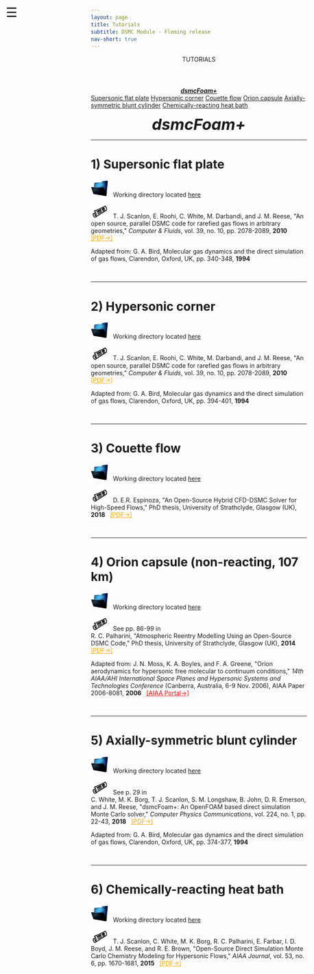 ```yaml
---
layout: page
title: Tutorials
subtitle: DSMC Module - Fleming release
nav-short: true
---
```


<div id="mySidenav" class="sidenav">
  <a href="javascript:void(0)" class="closebtn" onclick="closeNav()"><i class='fa fa-times'></i></a>
  <header>TUTORIALS</header>
  <a href="https://hystrath.github.io/tutos-dsmcfoam"><center><b><i>dsmcFoam+</i></b></center></a>
  <a href="https://hystrath.github.io/tutos-dsmcfoam/#1-supersonic-flat-plate">Supersonic flat plate</a>
  <a href="https://hystrath.github.io/tutos-dsmcfoam/#2-hypersonic-corner">Hypersonic corner</a>
  <a href="https://hystrath.github.io/tutos-dsmcfoam/#3-couette-flow">Couette flow</a>
  <a href="https://hystrath.github.io/tutos-dsmcfoam/#4-orion-capsule-non-reacting-107-km">Orion capsule</a>
  <a href="https://hystrath.github.io/tutos-dsmcfoam/#5-axially-symmetric-blunt-cylinder">Axially-symmetric blunt cylinder</a>
  <a href="https://hystrath.github.io/tutos-dsmcfoam/#6-chemically-reacting-heat-bath">Chemically-reacting heat bath</a>
</div>

<span style="position: fixed;font-size:30px;cursor:pointer; margin:0px; top:60px;left:30px;" onclick="reopenNav()">&#9776;</span>

<script>
function openNav() {
  document.getElementById("mySidenav").style.width = "210px";
  document.getElementById("mySidenav").style.transition = "0s";
}

function closeNav() {
  document.getElementById("mySidenav").style.width = "0px";
  localStorage.removeItem('show_sidenav');
}

function reopenNav() {
  document.getElementById("mySidenav").style.width = "210px";
  document.getElementById("mySidenav").style.transition = "0.5s";
  localStorage.setItem("show_sidenav", true);
}

if (localStorage.getItem("show_sidenav")) openNav()
</script>
  
<p align="center">
  <span style="font-size:36px"><i><strong>dsmcFoam+</strong></i></span>
</p>

---  

# 1) Supersonic flat plate

<p align="center">

</p>

<p><img src="/docs/img/working_folder.png" width="40"> &nbsp; Working directory located <a href="https://github.com/hystrath/hyStrath/tree/master/run/hyStrath/dsmcFoam%2B/supersonicFlatPlate"> here</a></p>

<p><img src="/docs/img/publis.png" width="40"> &nbsp; T. J. Scanlon, E. Roohi, C. White, M. Darbandi, and J. M. Reese, "An open source, parallel DSMC code for rarefied gas flows in arbitrary geometries," <i>Computer & Fluids</i>, vol. 39, no. 10, pp. 2078-2089, <b>2010</b> &nbsp; <a href="https://www.research.ed.ac.uk/portal/files/17079048/ScanlonEtAlCandF2010.pdf" target="_blank" style="color:orange"> [PDF→]</a></p>

<p>Adapted from: G. A. Bird, Molecular gas dynamics and the direct simulation of gas flows, Clarendon, Oxford, UK, pp. 340-348, <b>1994</b></p>

<br>

---  

# 2) Hypersonic corner

<p align="center">

</p>

<p><img src="/docs/img/working_folder.png" width="40"> &nbsp; Working directory located <a href="https://github.com/hystrath/hyStrath/tree/master/run/hyStrath/dsmcFoam%2B/hypersonicCorner"> here</a></p>

<p><img src="/docs/img/publis.png" width="40"> &nbsp; T. J. Scanlon, E. Roohi, C. White, M. Darbandi, and J. M. Reese, "An open source, parallel DSMC code for rarefied gas flows in arbitrary geometries," <i>Computer & Fluids</i>, vol. 39, no. 10, pp. 2078-2089, <b>2010</b> &nbsp; <a href="https://www.research.ed.ac.uk/portal/files/17079048/ScanlonEtAlCandF2010.pdf" target="_blank" style="color:orange"> [PDF→]</a></p>

<p>Adapted from: G. A. Bird, Molecular gas dynamics and the direct simulation of gas flows, Clarendon, Oxford, UK, pp. 394-401, <b>1994</b></p>

<br>

---  

# 3) Couette flow

<p align="center">

</p>

<p><img src="/docs/img/working_folder.png" width="40"> &nbsp; Working directory located <a href="https://github.com/hystrath/hyStrath/tree/master/run/hyStrath/dsmcFoam%2B/couette_N2-O2"> here</a></p>

<p><img src="/docs/img/publis.png" width="40"> &nbsp; D. E.R. Espinoza, "An Open-Source Hybrid CFD-DSMC Solver for High-Speed Flows," PhD thesis, University of Strathclyde, Glasgow (UK), <b>2018</b> &nbsp; <a href="https://github.com/hystrath/hyStrath/blob/master/doc/PhDthesis-danielespinoza.pdf" target="_blank" style="color:orange"> [PDF→]</a></p>

<br>

---  

# 4) Orion capsule (non-reacting, 107 km)

<p align="center">

</p>

<p><img src="/docs/img/working_folder.png" width="40"> &nbsp; Working directory located <a href="https://github.com/hystrath/hyStrath/tree/master/run/hyStrath/dsmcFoam%2B/orion107kmNR"> here</a></p>

<p><img src="/docs/img/publis.png" width="40"> &nbsp; See pp. 86-99 in <br> R. C. Palharini, "Atmospheric Reentry Modelling Using an Open-Source DSMC Code," PhD thesis, University of Strathclyde, Glasgow (UK), <b>2014</b> &nbsp; <a href="https://github.com/hystrath/hyStrath/blob/master/doc/PhDthesis-rodrigopalharini.pdf" target="_blank" style="color:orange"> [PDF→]</a></p>

<p>Adapted from: J. N. Moss, K. A. Boyles, and F. A. Greene, "Orion aerodynamics for hypersonic free molecular to continuum conditions," <i>14th AIAA/AHI International Space Planes and Hypersonic Systems and Technologies Conference</i> (Canberra, Australia, 6-9 Nov. 2006), AIAA Paper 2006-8081, <b>2006</b> &nbsp; <a href="https://arc.aiaa.org/doi/10.2514/6.2006-8081" target="_blank" style="color:red"> [AIAA Portal→]</a></p>

<br>

---  

# 5) Axially-symmetric blunt cylinder

<p align="center">
<!--Radial Weighting Factor-->
</p>

<p><img src="/docs/img/working_folder.png" width="40"> &nbsp; Working directory located <a href="https://github.com/hystrath/hyStrath/tree/master/run/hyStrath/dsmcFoam%2B/axisymmetricFlatnosedCylinder"> here</a></p>

<p><img src="/docs/img/publis.png" width="40"> &nbsp; See p. 29 in <br> C. White, M. K. Borg, T. J. Scanlon, S. M. Longshaw, B. John, D. R. Emerson, and J. M. Reese, "dsmcFoam+: An OpenFOAM based direct simulation Monte Carlo solver," <i>Computer Physics Communications</i>, vol. 224, no. 1, pp. 22-43, <b>2018</b> &nbsp; <a href="https://pure.strath.ac.uk/portal/files/81235392/White_etal_CPC_2017_an_OpenFOAM_based_direct_simulation_Monte_Carlo_solver.pdf" target="_blank" style="color:orange"> [PDF→]</a></p>

<p>Adapted from: G. A. Bird, Molecular gas dynamics and the direct simulation of gas flows, Clarendon, Oxford, UK, pp. 374-377, <b>1994</b></p>

<br>

---  

# 6) Chemically-reacting heat bath

<p align="center">
<!--5-species air | Dissociation | Exchange-->
</p>

<p><img src="/docs/img/working_folder.png" width="40"> &nbsp; Working directory located <a href="https://github.com/hystrath/hyStrath/tree/master/run/hyStrath/dsmcFoam%2B/heatBath-5species"> here</a></p>

<p><img src="/docs/img/publis.png" width="40"> &nbsp; T. J. Scanlon, C. White, M. K. Borg, R. C. Palharini, E. Farbar, I. D. Boyd, J. M. Reese, and R. E. Brown, "Open-Source Direct Simulation Monte Carlo Chemistry Modeling for Hypersonic Flows," <i>AIAA Journal</i>, vol. 53, no. 6, pp. 1670-1681, <b>2015</b> &nbsp; <a href="https://deepblue.lib.umich.edu/bitstream/handle/2027.42/140685/1.J053370.pdf?sequence=1" target="_blank" style="color:orange"> [PDF→]</a></p>
